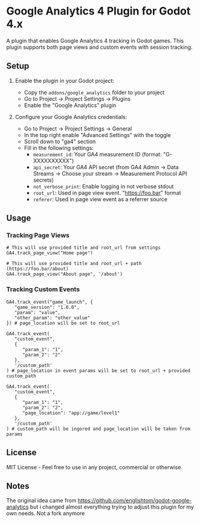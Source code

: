 # Google Analytics 4 Plugin for Godot 4.x

A plugin that enables Google Analytics 4 tracking in Godot games. This plugin supports both page views and custom events with session tracking.

## Setup

1. Enable the plugin in your Godot project:
   - Copy the `addons/google_analytics` folder to your project
   - Go to Project → Project Settings → Plugins
   - Enable the "Google Analytics" plugin

2. Configure your Google Analytics credentials:
   - Go to Project → Project Settings → General
   - In the top right enable "Advanced Settings" with the toggle
   - Scroll down to "ga4" section
   - Fill in the following settings:
     - `measurement_id`: Your GA4 measurement ID (format: "G-XXXXXXXXXX")
     - `api_secret`: Your GA4 API secret (from GA4 Admin → Data Streams → Choose your stream → Measurement Protocol API secrets)
     - `not_verbose_print`: Enable logging in not verbose stdout
     - `root_url`: Used in page view event. "https://foo.bar" format
     - `referer`: Used in page view event as a referrer source

## Usage

### Tracking Page Views

```gdscript
# This will use provided title and root_url from settings
GA4.track_page_view("Home page")

# This will use provided title and root_url + path (https://foo.bar/about)
GA4.track_page_view("About page", '/about')
```

### Tracking Custom Events

```gdscript
GA4.track_event("game_launch", {
   "game_version": "1.0.0",
   "param": "value",
   "other_param": "other_value"
}) # page_location will be set to root_url

GA4.track_event(
   "custom_event",
   {
      "param_1": "1",
      "param_2": "2"
   },
   '/custom_path'
) # page_location in event params will be set to root_url + provided custom_path

GA4.track_event(
   "custom_event",
   {
      "param_1": "1",
      "param_2": "2",
      "page_location": "app://game/level1"
   },
   '/custom_path'
) # custom_path will be ingored and page_location will be taken from params

```

## License

MIT License - Feel free to use in any project, commercial or otherwise.

## Notes

The original idea came from https://github.com/englishtom/godot-google-analytics but i changed almost everything trying to adjust this plugin for my own needs. Not a fork anymore
